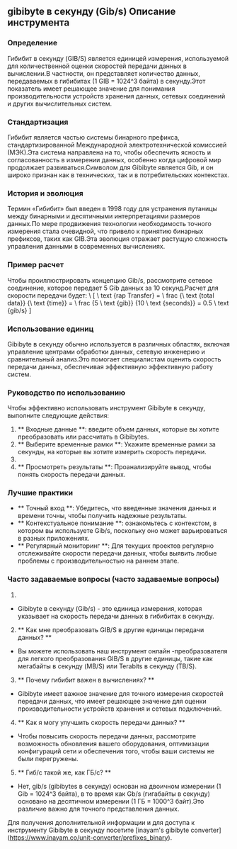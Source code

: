 ## gibibyte в секунду (Gib/s) Описание инструмента

### Определение
Гибибит в секунду (GIB/S) является единицей измерения, используемой для количественной оценки скоростей передачи данных в вычислении.В частности, он представляет количество данных, передаваемых в гибибитах (1 GIB = 1024^3 байта) в секунду.Этот показатель имеет решающее значение для понимания производительности устройств хранения данных, сетевых соединений и других вычислительных систем.

### Стандартизация
Гибибит является частью системы бинарного префикса, стандартизированной Международной электротехнической комиссией (МЭК).Эта система направлена ​​на то, чтобы обеспечить ясность и согласованность в измерении данных, особенно когда цифровой мир продолжает развиваться.Символом для Gibibyte является Gib, и он широко признан как в технических, так и в потребительских контекстах.

### История и эволюция
Термин «Гибибит» был введен в 1998 году для устранения путаницы между бинарными и десятичными интерпретациями размеров данных.По мере продвижения технологии необходимость точного измерения стала очевидной, что привело к принятию бинарных префиксов, таких как GIB.Эта эволюция отражает растущую сложность управления данными в современных вычислениях.

### Пример расчет
Чтобы проиллюстрировать концепцию Gib/s, рассмотрите сетевое соединение, которое передает 5 Gib данных за 10 секунд.Расчет для скорости передачи будет:
\ [
\ text {rap Transfer} = \ frac {\ text {total data}} {\ text {time}} = \ frac {5 \ text {gib}} {10 \ text {seconds}} = 0.5 \ text {gib/s}
\]

### Использование единиц
Gibibyte в секунду обычно используется в различных областях, включая управление центрами обработки данных, сетевую инженерию и сравнительный анализ.Это помогает специалистам оценить скорость передачи данных, обеспечивая эффективную эффективную работу систем.

### Руководство по использованию
Чтобы эффективно использовать инструмент Gibibyte в секунду, выполните следующие действия:
1. ** Входные данные **: введите объем данных, которые вы хотите преобразовать или рассчитать в Gibibytes.
2. ** Выберите временные рамки **: Укажите временные рамки за секунды, на которые вы хотите измерить скорость передачи.
3.
4. ** Просмотреть результаты **: Проанализируйте вывод, чтобы понять скорость передачи данных.

### Лучшие практики
- ** Точный вход **: Убедитесь, что введенные значения данных и времени точны, чтобы получить надежные результаты.
- ** Контекстуальное понимание **: ознакомьтесь с контекстом, в котором вы используете Gib/s, поскольку оно может варьироваться в разных приложениях.
- ** Регулярный мониторинг **: Для текущих проектов регулярно отслеживайте скорости передачи данных, чтобы выявить любые проблемы с производительностью на раннем этапе.

### Часто задаваемые вопросы (часто задаваемые вопросы)

1.
- Gibibyte в секунду (Gib/s) - это единица измерения, которая указывает на скорость передачи данных в гибибитах в секунду.

2. ** Как мне преобразовать GIB/S в другие единицы передачи данных? **
- Вы можете использовать наш инструмент онлайн -преобразователя для легкого преобразования GIB/S в другие единицы, такие как мегабайты в секунду (MB/S) или Terabits в секунду (TB/S).

3. ** Почему гибибит важен в вычислениях? **
- Gibibyte имеет важное значение для точного измерения скоростей передачи данных, что имеет решающее значение для оценки производительности устройств хранения и сетевых подключений.

4. ** Как я могу улучшить скорость передачи данных? **
- Чтобы повысить скорость передачи данных, рассмотрите возможность обновления вашего оборудования, оптимизации конфигураций сети и обеспечения того, чтобы ваши системы не были перегружены.

5. ** Гиб/с такой же, как ГБ/с? **
- Нет, gib/s (gibibytes в секунду) основан на двоичном измерении (1 Gib = 1024^3 байта), в то время как Gb/s (гигабайты в секунду) основано на десятичном измерении (1 ГБ = 1000^3 байт).Это различие важно для точного представления данных.

Для получения дополнительной информации и для доступа к инструменту Gibibyte в секунду посетите [inayam's gibibyte converter] (https://www.inayam.co/unit-converter/prefixes_binary).